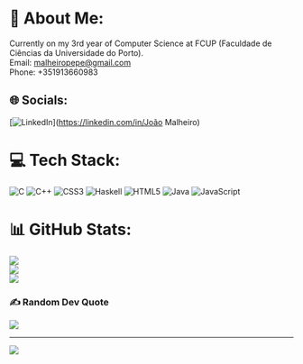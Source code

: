 # 💫 About Me:
Currently on my 3rd year of Computer Science at FCUP (Faculdade de Ciências da Universidade do Porto).<br>Email: malheiropepe@gmail.com<br>Phone: +351913660983


## 🌐 Socials:
[![LinkedIn](https://img.shields.io/badge/LinkedIn-%230077B5.svg?logo=linkedin&logoColor=white)](https://linkedin.com/in/João Malheiro) 

# 💻 Tech Stack:
![C](https://img.shields.io/badge/c-%2300599C.svg?style=for-the-badge&logo=c&logoColor=white) ![C++](https://img.shields.io/badge/c++-%2300599C.svg?style=for-the-badge&logo=c%2B%2B&logoColor=white) ![CSS3](https://img.shields.io/badge/css3-%231572B6.svg?style=for-the-badge&logo=css3&logoColor=white) ![Haskell](https://img.shields.io/badge/Haskell-5e5086?style=for-the-badge&logo=haskell&logoColor=white) ![HTML5](https://img.shields.io/badge/html5-%23E34F26.svg?style=for-the-badge&logo=html5&logoColor=white) ![Java](https://img.shields.io/badge/java-%23ED8B00.svg?style=for-the-badge&logo=java&logoColor=white) ![JavaScript](https://img.shields.io/badge/javascript-%23323330.svg?style=for-the-badge&logo=javascript&logoColor=%23F7DF1E)
# 📊 GitHub Stats:
![](https://github-readme-stats.vercel.app/api?username=Chill-001&theme=react&hide_border=false&include_all_commits=false&count_private=false)<br/>
![](https://github-readme-streak-stats.herokuapp.com/?user=Chill-001&theme=react&hide_border=false)<br/>
![](https://github-readme-stats.vercel.app/api/top-langs/?username=Chill-001&theme=react&hide_border=false&include_all_commits=false&count_private=false&layout=compact)

### ✍️ Random Dev Quote
![](https://quotes-github-readme.vercel.app/api?type=horizontal&theme=radical)

---
[![](https://visitcount.itsvg.in/api?id=Chill-001&icon=1&color=0)](https://visitcount.itsvg.in)

<!-- Proudly created with GPRM ( https://gprm.itsvg.in ) -->
